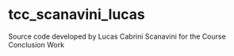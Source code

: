 # tcc_scanavini_lucas
Source code developed by Lucas Cabrini Scanavini for the Course Conclusion Work
